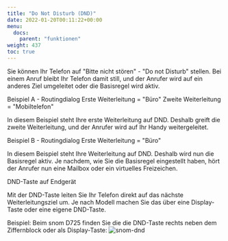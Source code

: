 ```yaml
---
title: "Do Not Disturb (DND)"
date: 2022-01-20T00:11:22+00:00
menu:
  docs:
    parent: "funktionen"
weight: 437
toc: true
---
```


Sie können Ihr Telefon auf "Bitte nicht stören" - "Do not Disturb" stellen. Bei einem Anruf bleibt Ihr Telefon damit still, und der Anrufer wird auf ein anderes Ziel umgeleitet oder die Basisregel wird aktiv.

Beispiel A - Routingdialog
Erste Weiterleitung = "Büro"
Zweite Weiterleitung = "Mobiltelefon"

In diesem Beispiel steht Ihre erste Weiterleitung auf DND. Deshalb greift die zweite Weiterleitung, und der Anrufer wird auf Ihr Handy weitergeleitet.

Beispiel B - Routingdialog
Erste Weiterleitung = "Büro"

In diesem Beispiel steht Ihre Weiterleitung auf DND. Deshalb wird nun die Basisregel aktiv. Je nachdem, wie Sie die Basisregel eingestellt haben, hört der Anrufer nun eine Mailbox oder ein virtuelles Freizeichen.

DND-Taste auf Endgerät

Mit der DND-Taste leiten Sie Ihr Telefon direkt auf das nächste Weiterleitungsziel um. Je nach Modell machen Sie das über eine Display-Taste oder eine eigene DND-Taste.

Beispiel: Beim snom D725 finden Sie die die DND-Taste rechts neben dem Ziffernblock oder als Display-Taste: 
<img src="/images/snom_dnd.png" alt="snom-dnd"/>
